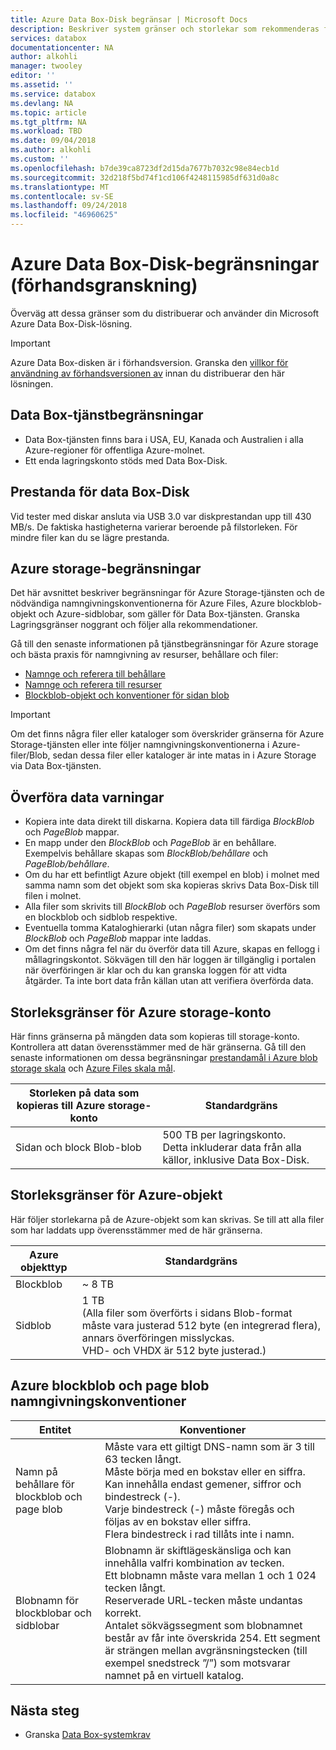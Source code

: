 ```yaml
---
title: Azure Data Box-Disk begränsar | Microsoft Docs
description: Beskriver system gränser och storlekar som rekommenderas för Microsoft Azure Data Box-Disk.
services: databox
documentationcenter: NA
author: alkohli
manager: twooley
editor: ''
ms.assetid: ''
ms.service: databox
ms.devlang: NA
ms.topic: article
ms.tgt_pltfrm: NA
ms.workload: TBD
ms.date: 09/04/2018
ms.author: alkohli
ms.custom: ''
ms.openlocfilehash: b7de39ca8723df2d15da7677b7032c98e84ecb1d
ms.sourcegitcommit: 32d218f5bd74f1cd106f4248115985df631d0a8c
ms.translationtype: MT
ms.contentlocale: sv-SE
ms.lasthandoff: 09/24/2018
ms.locfileid: "46960625"
---
```

# <a name="azure-data-box-disk-limits-preview"></a>Azure Data Box-Disk-begränsningar (förhandsgranskning)


Överväg att dessa gränser som du distribuerar och använder din Microsoft Azure Data Box-Disk-lösning. 

> [!IMPORTANT] 
> Azure Data Box-disken är i förhandsversion. Granska den [villkor för användning av förhandsversionen av](https://azure.microsoft.com/support/legal/preview-supplemental-terms/) innan du distribuerar den här lösningen. 


## <a name="data-box-service-limits"></a>Data Box-tjänstbegränsningar

 - Data Box-tjänsten finns bara i USA, EU, Kanada och Australien i alla Azure-regioner för offentliga Azure-molnet.
 - Ett enda lagringskonto stöds med Data Box-Disk.

## <a name="data-box-disk-performance"></a>Prestanda för data Box-Disk

Vid tester med diskar ansluta via USB 3.0 var diskprestandan upp till 430 MB/s. De faktiska hastigheterna varierar beroende på filstorleken. För mindre filer kan du se lägre prestanda.

## <a name="azure-storage-limits"></a>Azure storage-begränsningar

Det här avsnittet beskriver begränsningar för Azure Storage-tjänsten och de nödvändiga namngivningskonventionerna för Azure Files, Azure blockblob-objekt och Azure-sidblobar, som gäller för Data Box-tjänsten. Granska Lagringsgränser noggrant och följer alla rekommendationer.

Gå till den senaste informationen på tjänstbegränsningar för Azure storage och bästa praxis för namngivning av resurser, behållare och filer:

- [Namnge och referera till behållare](https://docs.microsoft.com/rest/api/storageservices/naming-and-referencing-containers--blobs--and-metadata)
- [Namnge och referera till resurser](https://docs.microsoft.com/rest/api/storageservices/naming-and-referencing-shares--directories--files--and-metadata)
- [Blockblob-objekt och konventioner för sidan blob](https://docs.microsoft.com/rest/api/storageservices/understanding-block-blobs--append-blobs--and-page-blobs)

> [!IMPORTANT]
> Om det finns några filer eller kataloger som överskrider gränserna för Azure Storage-tjänsten eller inte följer namngivningskonventionerna i Azure-filer/Blob, sedan dessa filer eller kataloger är inte matas in i Azure Storage via Data Box-tjänsten.

## <a name="data-upload-caveats"></a>Överföra data varningar

- Kopiera inte data direkt till diskarna. Kopiera data till färdiga *BlockBlob* och *PageBlob* mappar.
- En mapp under den *BlockBlob* och *PageBlob* är en behållare. Exempelvis behållare skapas som *BlockBlob/behållare* och *PageBlob/behållare*.
- Om du har ett befintligt Azure objekt (till exempel en blob) i molnet med samma namn som det objekt som ska kopieras skrivs Data Box-Disk till filen i molnet.
- Alla filer som skrivits till *BlockBlob* och *PageBlob* resurser överförs som en blockblob och sidblob respektive.
- Eventuella tomma Kataloghierarki (utan några filer) som skapats under *BlockBlob* och *PageBlob* mappar inte laddas.
- Om det finns några fel när du överför data till Azure, skapas en fellogg i mållagringskontot. Sökvägen till den här loggen är tillgänglig i portalen när överföringen är klar och du kan granska loggen för att vidta åtgärder. Ta inte bort data från källan utan att verifiera överförda data.

## <a name="azure-storage-account-size-limits"></a>Storleksgränser för Azure storage-konto

Här finns gränserna på mängden data som kopieras till storage-konto. Kontrollera att datan överensstämmer med de här gränserna. Gå till den senaste informationen om dessa begränsningar [prestandamål i Azure blob storage skala](https://docs.microsoft.com/en-us/azure/storage/common/storage-scalability-targets#azure-blob-storage-scale-targets) och [Azure Files skala mål](https://docs.microsoft.com/en-us/azure/storage/common/storage-scalability-targets#azure-files-scale-targets).

| Storleken på data som kopieras till Azure storage-konto                      | Standardgräns          |
|---------------------------------------------------------------------|------------------------|
| Sidan och block Blob-blob                                            | 500 TB per lagringskonto. <br> Detta inkluderar data från alla källor, inklusive Data Box-Disk.|


## <a name="azure-object-size-limits"></a>Storleksgränser för Azure-objekt

Här följer storlekarna på de Azure-objekt som kan skrivas. Se till att alla filer som har laddats upp överensstämmer med de här gränserna.

| Azure objekttyp | Standardgräns                                             |
|-------------------|-----------------------------------------------------------|
| Blockblob        | ~ 8 TB                                                 |
| Sidblob         | 1 TB <br> (Alla filer som överförts i sidans Blob-format måste vara justerad 512 byte (en integrerad flera), annars överföringen misslyckas. <br> VHD- och VHDX är 512 byte justerad.) |


## <a name="azure-block-blob-and-page-blob-naming-conventions"></a>Azure blockblob och page blob namngivningskonventioner

| Entitet                                       | Konventioner                                                                                                                                                                                                                                                                                                               |
|----------------------------------------------|---------------------------------------------------------------------------------------------------------------------------------------------------------------------------------------------------------------------------------------------------------------------------------------------------------------------------|
| Namn på behållare för blockblob och page blob | Måste vara ett giltigt DNS-namn som är 3 till 63 tecken långt. <br>  Måste börja med en bokstav eller en siffra. <br> Kan innehålla endast gemener, siffror och bindestreck (-). <br> Varje bindestreck (-) måste föregås och följas av en bokstav eller siffra. <br> Flera bindestreck i rad tillåts inte i namn. |
| Blobnamn för blockblobar och sidblobar      | Blobnamn är skiftlägeskänsliga och kan innehålla valfri kombination av tecken. <br> Ett blobnamn måste vara mellan 1 och 1 024 tecken långt. <br> Reserverade URL-tecken måste undantas korrekt. <br>Antalet sökvägssegment som blobnamnet består av får inte överskrida 254. Ett segment är strängen mellan avgränsningstecken (till exempel snedstreck ”/”) som motsvarar namnet på en virtuell katalog. |


## <a name="next-steps"></a>Nästa steg
* Granska [Data Box-systemkrav](data-box-system-requirements.md)
